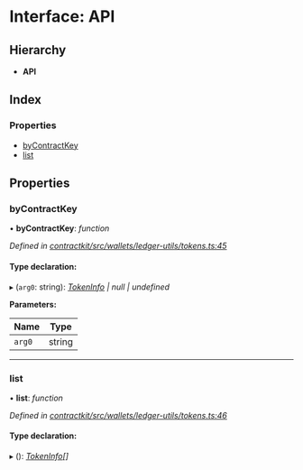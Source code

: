 # Interface: API

## Hierarchy

* **API**

## Index

### Properties

* [byContractKey](_wallets_ledger_utils_tokens_.api.md#bycontractkey)
* [list](_wallets_ledger_utils_tokens_.api.md#list)

## Properties

###  byContractKey

• **byContractKey**: *function*

*Defined in [contractkit/src/wallets/ledger-utils/tokens.ts:45](https://github.com/celo-org/celo-monorepo/blob/master/packages/contractkit/src/wallets/ledger-utils/tokens.ts#L45)*

#### Type declaration:

▸ (`arg0`: string): *[TokenInfo](_wallets_ledger_utils_tokens_.tokeninfo.md) | null | undefined*

**Parameters:**

Name | Type |
------ | ------ |
`arg0` | string |

___

###  list

• **list**: *function*

*Defined in [contractkit/src/wallets/ledger-utils/tokens.ts:46](https://github.com/celo-org/celo-monorepo/blob/master/packages/contractkit/src/wallets/ledger-utils/tokens.ts#L46)*

#### Type declaration:

▸ (): *[TokenInfo](_wallets_ledger_utils_tokens_.tokeninfo.md)[]*
